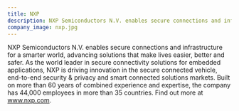 ```yaml
---
title: NXP
description: NXP Semiconductors N.V. enables secure connections and infrastructure for a smarter world, advancing solutions that make lives easier, better and safer.
company_image: nxp.jpg
---
```

NXP Semiconductors N.V. enables secure connections and infrastructure for a smarter world, advancing solutions that make lives easier, better and safer. As the world leader in secure connectivity solutions for embedded applications, NXP is driving innovation in the secure connected vehicle, end-to-end security & privacy and smart connected solutions markets. Built on more than 60 years of combined experience and expertise, the company has 44,000 employees in more than 35 countries. Find out more at www.nxp.com.
